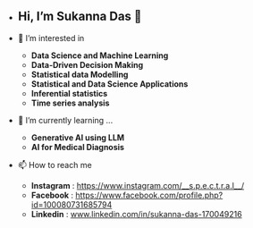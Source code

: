 - ## Hi, I’m Sukanna Das 👋
- 👀 I’m interested in
  - **Data Science and Machine Learning**
  - **Data-Driven Decision Making**
  - **Statistical data Modelling**
  - **Statistical and Data Science Applications**
  - **Inferential statistics**
  - **Time series analysis**

- 🌱 I’m currently learning ...
   - **Generative AI using LLM**
   - **AI for Medical Diagnosis**

- 📫 How to reach me
   - **Instagram** : https://www.instagram.com/__s.p.e.c.t.r.a.l__/
   - **Facebook** : https://www.facebook.com/profile.php?id=100080731685794
   - **Linkedin** : www.linkedin.com/in/sukanna-das-170049216

<!---
DASsukanna/DASsukanna is a ✨ special ✨ repository because its `README.md` (this file) appears on your GitHub profile.
You can click the Preview link to take a look at your changes.
--->
